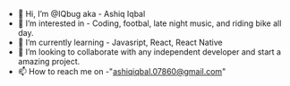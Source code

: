- 👋 Hi, I’m @IQbug aka - Ashiq Iqbal
- 👀 I’m interested in - Coding, footbal, late night music, and riding bike all day.
- 🌱 I’m currently learning - Javasript, React, React Native
- 💞️ I’m looking to collaborate with any independent developer and start a amazing project.
- 📫 How to reach me on -"ashiqiqbal.07860@gmail.com"

<!---
IQbug/IQbug is a ✨ special ✨ repository because its `README.md` (this file) appears on your GitHub profile.
You can click the Preview link to take a look at your changes.
--->
